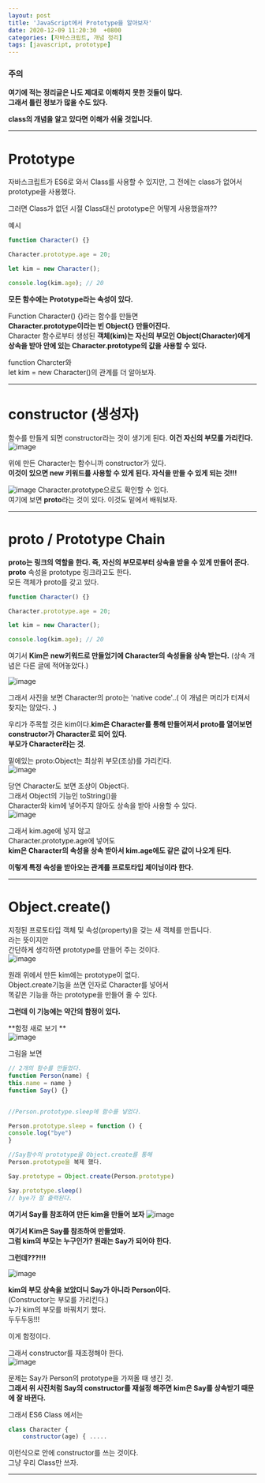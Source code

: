 ```yaml
---
layout: post
title: 'JavaScript에서 Prototype을 알아보자'
date: 2020-12-09 11:20:30  +0800
categories: [자바스크립트, 개념 정리]
tags: [javascript, prototype]
---
```


### 주의

**여기에 적는 정리글은 나도 제대로 이해하지 못한 것들이 많다.**  
**그래서 틀린 정보가 많을 수도 있다.**

**class의 개념을 알고 있다면 이해가 쉬울 것입니다.**

---

# **Prototype**

자바스크립트가 ES6로 와서 Class를 사용할 수 있지만, 그 전에는 class가 없어서 prototype을 사용했다.

그러면 Class가 없던 시절 Class대신 prototype은 어떻게 사용했을까??

예시

```js
function Character() {}

Character.prototype.age = 20;

let kim = new Character();

console.log(kim.age); // 20
```

**모든 함수에는 Prototype라는 속성이 있다.**

Function Character() {}라는 함수를 만들면  
**Character.prototype이라는 빈 Object{} 만들어진다.**  
Character 함수로부터 생성된 **객체(kim)는 자신의 부모인 Object(Character)에게 상속을 받아 안에 있는 Character.prototype의 값을 사용할 수 있다.**

function Charcter와  
let kim = new Character()의 관계를 더 알아보자.

---

# **constructor (생성자)**

함수를 만들게 되면 constructor라는 것이 생기게 된다. **이건 자신의 부모를 가리킨다.**  
![image](/assets/img/sample/prototype1.png)

위에 만든 Character는 함수니까 constructor가 있다.  
**이것이 있으면 new 키워드를 사용할 수 있게 된다. 자식을 만들 수 있게 되는 것!!!**

![image](/assets/img/sample/prototype2.png)
Character.prototype으로도 확인할 수 있다.  
여기에 보면 **proto**라는 것이 있다. 이것도 밑에서 배워보자.

---

# **proto / Prototype Chain**

**proto는 링크의 역할을 한다. 즉, 자신의 부모로부터 상속을 받을 수 있게 만들어 준다.**  
**proto** 속성을 prototype 링크라고도 한다.  
모든 객체가 proto를 갖고 있다.

```js
function Character() {}

Character.prototype.age = 20;

let kim = new Character();

console.log(kim.age); // 20
```

여기서 **Kim은 new키워드로 만들었기에 Character의 속성들을 상속 받는다.** (상속 개념은 다른 글에 적어놓았다.)

![image](/assets/img/sample/prototype3.png)

그래서 사진을 보면 Character의 proto는 'native code'..( 이 개념은 머리가 터져서 찾지는 않았다. .)

우리가 주목할 것은 kim이다.**kim은 Character를 통해 만들어져서 proto를 열어보면 constructor가 Character로 되어 있다.**  
**부모가 Character라는 것.**

밑에있는 proto:Object는 최상위 부모(조상)를 가리킨다.  
![image](/assets/img/sample/prototype4.png)

당연 Character도 보면 조상이 Object다.  
그래서 Object의 기능인 toString()을  
Character와 kim에 넣어주지 않아도 상속을 받아 사용할 수 있다.  
![image](/assets/img/sample/prototype5.png)

그래서 kim.age에 넣지 않고  
Character.prototype.age에 넣어도  
**kim은 Character의 속성을 상속 받아서 kim.age에도 같은 값이 나오게 된다.**

**이렇게 특정 속성을 받아오는 관계를 프로토타입 체이닝이라 한다.**

---

# **Object.create()**

지정된 프로토타입 객체 및 속성(property)을 갖는 새 객체를 만듭니다.  
라는 뜻이지만  
간단하게 생각하면 prototype를 만들어 주는 것이다.  
![image](/assets/img/sample/prototype6.png)

원래 위에서 만든 kim에는 prototype이 없다.  
Object.create기능을 쓰면 인자로 Character를 넣어서  
똑같은 기능을 하는 prototype을 만들어 줄 수 있다.

**그런데 이 기능에는 약간의 함정이 있다.**

**함정 새로 보기 **  
![image](/assets/img/sample/prototype7.png)

그림을 보면

```js
// 2개의 함수를 만들었다.
function Person(name) {
this.name = name }
function Say() {}


//Person.prototype.sleep에 함수를 넣었다.

Person.prototype.sleep = function () {
console.log("bye")
}

//Say함수의 prototype을 Object.create를 통해
Person.prototype을 복제 했다.

Say.prototype = Object.create(Person.prototype)

Say.prototype.sleep()
// bye가 잘 출력된다.
```

**여기서 Say를 참조하여 만든 kim을 만들어 보자**
![image](/assets/img/sample/prototype8.png)

**여기서 Kim은 Say를 참조하여 만들었따.  
그럼 kim의 부모는 누구인가? 원래는 Say가 되어야 한다.**

**그런데???!!!**

![image](/assets/img/sample/prototype9.png)

**kim의 부모 상속을 보았더니 Say가 아니라 Person이다.**  
(Constructor는 부모를 가리킨다.)  
누가 kim의 부모를 바꿔치기 했다.  
두두두둥!!!

이게 함정이다.

그래서 constructor를 재조정해야 한다.  
![image](/assets/img/sample/prototype10.png)

문제는 Say가 Person의 prototype을 가져올 때 생긴 것.  
**그래서 위 사진처럼 Say의 constructor를 재설정 해주면 kim은 Say를 상속받기 때문에 잘 바뀐다.**

그래서 ES6 Class 에서는

```js
class Character {
    constructor(age) { .....

```

이런식으로 안에 constructor를 쓰는 것이다.  
그냥 우리 Class만 쓰자.

---
